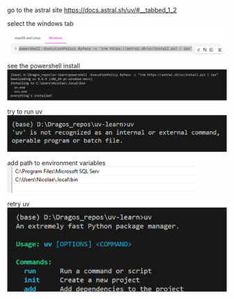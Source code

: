go to the astral site
https://docs.astral.sh/uv/#__tabbed_1_2

select the windows tab
![alt text](powershell_uv_install.png)

see the powershell install
![alt text](uv_install_screenshot_2.png)

try to run uv
![alt text](uv_first_try_screenshot_3.png)

add path to environment variables
![alt text](add_path_screenshot_4.png)

retry uv
![alt text](uv_second_try_screenshot_5.png)
